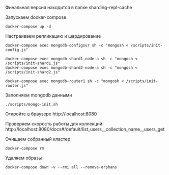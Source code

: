 Финальная версия находится в папке sharding-repl-cache

Запускаем docker-compose

```shell
docker-compose up -d

```

Настраиваем репликацию и шардирование

```shell
docker-compose exec mongodb-configsvr sh -c "mongosh < /scripts/init-config.js"

docker-compose exec mongodb-shard1-node-a sh -c "mongosh < /scripts/init-shard1.js"
docker-compose exec mongodb-shard2-node-a sh -c "mongosh < /scripts/init-shard2.js"

docker-compose exec mongodb-router1 sh -c "mongosh < /scripts/init-router.js"
```

Заполняем mongodb данными

```shell
./scripts/mongo-init.sh
```

Откройте в браузере http://localhost:8080

Проверяем скорость работы для коллекций: http://localhost:8080/docs#/default/list_users__collection_name__users_get

Очищаем собранный кластер:

```shell
docker-compose rm
```

Удаляем образы

```shell
docker-compose down -v --rmi all --remove-orphans
```

